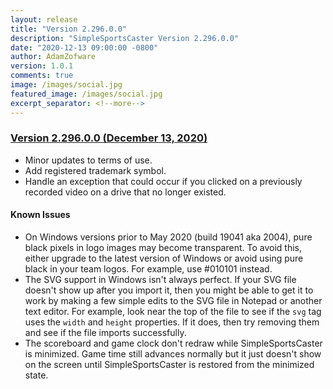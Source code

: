 ```yaml
---
layout: release
title: "Version 2.296.0.0"
description: "SimpleSportsCaster Version 2.296.0.0"
date: "2020-12-13 09:00:00 -0800"
author: AdamZofware
version: 1.0.1
comments: true
image: /images/social.jpg
featured_image: /images/social.jpg
excerpt_separator: <!--more-->
---
```


### [Version 2.296.0.0 (December 13, 2020)]({{page.url}})

* Minor updates to terms of use.
* Add registered trademark symbol.
* Handle an exception that could occur if you clicked on a previously recorded video on a drive that no longer existed.

<!--more-->

#### Known Issues

* On Windows versions prior to May 2020 (build 19041 aka 2004), pure black pixels in logo images may become transparent. To avoid this, either upgrade to the latest version of Windows or avoid using pure black in your team logos. For example, use #010101 instead.
* The SVG support in Windows isn't always perfect. If your SVG file doesn't show up after you import it, then you might be able to get it to work by making a few simple edits to the SVG file in Notepad or another text editor. For example, look near the top of the file to see if the `svg` tag uses the `width` and `height` properties. If it does, then try removing them and see if the file imports successfully.
* The scoreboard and game clock don't redraw while SimpleSportsCaster is minimized. Game time still advances normally but it just doesn't show on the screen until SimpleSportsCaster is restored from the minimized state.
